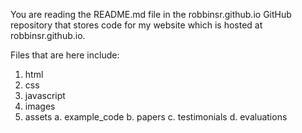 You are reading the README.md file in the robbinsr.github.io GitHub repository that stores code for my website which is hosted at robbinsr.github.io.

Files that are here include:

1. html
2. css
3. javascript
4. images
5. assets
    a. example_code
    b. papers
    c. testimonials
    d. evaluations



